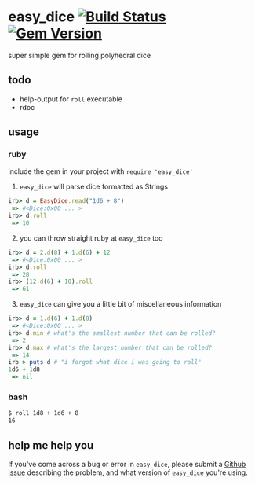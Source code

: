 # easy_dice [![Build Status](https://travis-ci.org/komidore64/easy_dice.png?branch=master)](https://travis-ci.org/komidore64/easy_dice) [![Gem Version](https://badge.fury.io/rb/easy_dice.png)](http://rubygems.org/gems/easy_dice)

super simple gem for rolling polyhedral dice

## todo

- help-output for `roll` executable
- rdoc

## usage

### ruby

include the gem in your project with `require 'easy_dice'`

1. `easy_dice` will parse dice formatted as Strings
```ruby
irb> d = EasyDice.read("1d6 + 8")
 => #<Dice:0x00 ... >
irb> d.roll
 => 10
```

2. you can throw straight ruby at `easy_dice` too
```ruby
irb> d = 2.d(8) + 1.d(6) + 12
 => #<Dice:0x00 ... >
irb> d.roll
 => 28
irb> (12.d(6) + 10).roll
 => 61
```

3. `easy_dice` can give you a little bit of miscellaneous information
```ruby
irb> d = 1.d(6) + 1.d(8)
 => #<Dice:0x00 ... >
irb> d.min # what's the smallest number that can be rolled?
 => 2
irb> d.max # what's the largest number that can be rolled?
 => 14
irb > puts d # "i forgot what dice i was going to roll"
1d6 + 1d8
 => nil
```

### bash

```bash
$ roll 1d8 + 1d6 + 8
16
```

## help me help you

If you've come across a bug or error in `easy_dice`, please submit a [Github issue](https://github.com/komidore64/easy_dice/issues) describing the problem, and what version of `easy_dice` you're using.
